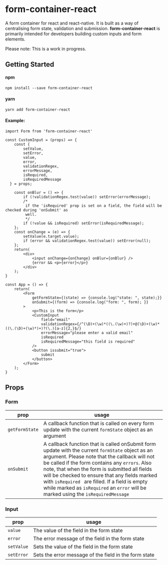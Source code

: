 # form-container-react

A form container for react and react-native. It is built as a way of centralising form state, validation and submission. **form-container-react** is primarily intended for developers building custom inputs and form elements.

Please note: This is a work in progress.

## Getting Started

#### npm
```
npm install --save form-container-react
```
#### yarn
```
yarn add form-container-react
```
#### Example:
```
import Form from 'form-container-react'

const CustomInput = (props) => {
	const {
		setValue,
		setError,
		value,
		error,
		validationRegex,
		errorMessage,
		isRequired,
		isRequiredMessage
  } = props;
  
	const onBlur = () => {
		if (!validationRegex.test(value)) setError(errorMessage);
		/*
		 if the 'isRequired' prop is set on a field, the field will be checked during 'onSubmit' as 
		 well.
		 */
		if (!value && isRequired) setError(isRequiredMessage);
	};
	const onChange = (e) => {
		setValue(e.target.value);
		if (error && validationRegex.test(value)) setError(null);
	};
	return(
		<div>
			<input onChange={onChange} onBlur={onBlur} />
			{error && <p>{error}</p>}
		</div>
	);
}

const App = () => {
	return(
		<Form
			getFormState={(state) => {console.log("state: ", state);}}
			onSubmit={(form) => {console.log("form: ", form); }}
		>
			<p>This is the form</p>
			<CustomInput
				field="email"
				validationRegex={/^(\D)+(\w)*((\.(\w)+)?)+@(\D)+(\w)*((\.(\D)+(\w)*)+)?(\.)[a-z]{2,}$/}
				errorMessage="please enter a valid email"
				isRequired
				isRequiredMessage="this field is required"
			/>
			<button issubmit="true">
       			submit
      		</button>
		</Form>
	);
}
```
## Props

### Form
|prop             |usage                               
|----------------|-------------------------------|
|`getFormState`  |A callback function that is called on every form update with the current `formState` object as an argument 
|`onSubmit`      |A callback function that is called onSubmit form update with the current `formState` object as an argument. Please note that the callback will not be called if the form contains any `errors`.  Also note, that when the form is submitted all fields will be checked to ensure that any fields marked with  `isRequired	` are filled. If a field is empty while marked as `isRequired` an `error` will be marked using the `isRequiredMessage` 

### Input
|prop             |usage                               
|----------------|-------------------------------|
|`value`         |The value of the field in the form state |
|`error`         |The error message of the field in the form state|
|`setValue`      |Sets the value of the field in the form state|
|`setError`      |Sets the error message of the field in the form state|


